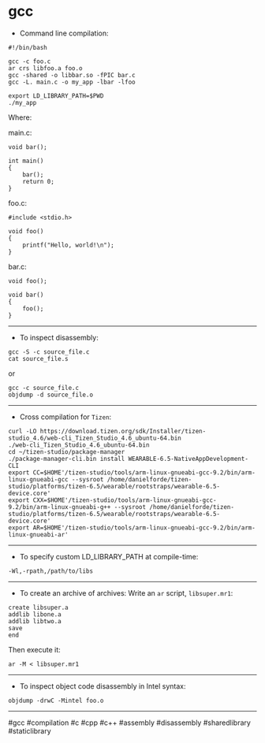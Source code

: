 # gcc

- Command line compilation:
```
#!/bin/bash

gcc -c foo.c
ar crs libfoo.a foo.o
gcc -shared -o libbar.so -fPIC bar.c
gcc -L. main.c -o my_app -lbar -lfoo

export LD_LIBRARY_PATH=$PWD
./my_app
```

Where:

main.c:
```
void bar();

int main()
{
    bar();
    return 0;
}
```

foo.c:
```
#include <stdio.h>

void foo()
{
    printf("Hello, world!\n");
}
```

bar.c:
```
void foo();

void bar()
{
	foo();
}

```

-------------------------------------------------------------------------------

- To inspect disassembly:

```
gcc -S -c source_file.c
cat source_file.s
```

or

```
gcc -c source_file.c
objdump -d source_file.o
```

-------------------------------------------------------------------------------

- Cross compilation for `Tizen`:
```
curl -LO https://download.tizen.org/sdk/Installer/tizen-studio_4.6/web-cli_Tizen_Studio_4.6_ubuntu-64.bin
./web-cli_Tizen_Studio_4.6_ubuntu-64.bin
cd ~/tizen-studio/package-manager
./package-manager-cli.bin install WEARABLE-6.5-NativeAppDevelopment-CLI
export CC=$HOME'/tizen-studio/tools/arm-linux-gnueabi-gcc-9.2/bin/arm-linux-gnueabi-gcc --sysroot /home/danielforde/tizen-studio/platforms/tizen-6.5/wearable/rootstraps/wearable-6.5-device.core'
export CXX=$HOME'/tizen-studio/tools/arm-linux-gnueabi-gcc-9.2/bin/arm-linux-gnueabi-g++ --sysroot /home/danielforde/tizen-studio/platforms/tizen-6.5/wearable/rootstraps/wearable-6.5-device.core'
export AR=$HOME'/tizen-studio/tools/arm-linux-gnueabi-gcc-9.2/bin/arm-linux-gnueabi-ar'
```

-------------------------------------------------------------------------------

- To specify custom LD\_LIBRARY\_PATH at compile-time:
```
-Wl,-rpath,/path/to/libs
```

-------------------------------------------------------------------------------

- To create an archive of archives:
Write an `ar` script, `libsuper.mr1`:
```
create libsuper.a
addlib libone.a
addlib libtwo.a
save
end
```
Then execute it:
```
ar -M < libsuper.mr1
```

-------------------------------------------------------------------------------

- To inspect object code disassembly in Intel syntax:
```
objdump -drwC -Mintel foo.o
```

-------------------------------------------------------------------------------

#gcc #compilation #c #cpp #c++ #assembly #disassembly #sharedlibrary
#staticlibrary

